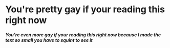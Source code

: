 # You're pretty gay if your reading this right now
##### You're even more gay if your reading this right now because I made the text so small you have to squint to see it
